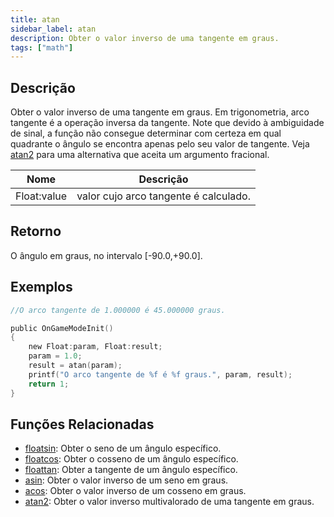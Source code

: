 ```yaml
---
title: atan
sidebar_label: atan
description: Obter o valor inverso de uma tangente em graus.
tags: ["math"]
---
```


<LowercaseNote />

## Descrição

Obter o valor inverso de uma tangente em graus. Em trigonometria, arco tangente é a operação inversa da tangente. Note que devido à ambiguidade de sinal, a função não consegue determinar com certeza em qual quadrante o ângulo se encontra apenas pelo seu valor de tangente. Veja [atan2](atan2) para uma alternativa que aceita um argumento fracional.

| Nome        | Descrição                               |
| ----------- | --------------------------------------- |
| Float:value | valor cujo arco tangente é calculado.  |

## Retorno

O ângulo em graus, no intervalo [-90.0,+90.0].

## Exemplos

```c
//O arco tangente de 1.000000 é 45.000000 graus.

public OnGameModeInit()
{
    new Float:param, Float:result;
    param = 1.0;
    result = atan(param);
    printf("O arco tangente de %f é %f graus.", param, result);
    return 1;
}
```

## Funções Relacionadas

- [floatsin](floatsin): Obter o seno de um ângulo específico.
- [floatcos](floatcos): Obter o cosseno de um ângulo específico.
- [floattan](floattan): Obter a tangente de um ângulo específico.
- [asin](asin): Obter o valor inverso de um seno em graus.
- [acos](acos): Obter o valor inverso de um cosseno em graus.
- [atan2](atan2): Obter o valor inverso multivalorado de uma tangente em graus.